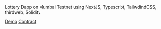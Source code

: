 Lottery Dapp on Mumbai Testnet
using NextJS, Typescript, TailwdindCSS, thirdweb, Solidity

[Demo](https://matic-lottery-dapp.vercel.app/)
[Contract](https://mumbai.polygonscan.com/address/0x940B018D9beFA83935b777dCe885dE13607C3167#code)

